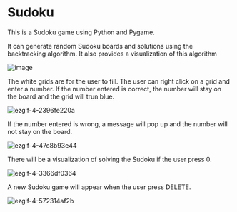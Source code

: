 # Sudoku

This is a Sudoku game using Python and Pygame.

It can generate random Sudoku boards and solutions using the backtracking algorithm.
It also provides a visualization of this algorithm

![image](https://user-images.githubusercontent.com/95162919/210281531-a79ff0c9-b1a1-4476-b0bc-d832735e2eae.png)

The white grids are for the user to fill.
The user can right click on a grid and enter a number.
If the number entered is correct, the number will stay on the board and the grid will trun blue.

![ezgif-4-2396fe220a](https://user-images.githubusercontent.com/95162919/210282699-fd6fa46d-a7e6-411e-b601-717466a0a084.gif)

If the number entered is wrong, a message will pop up and the number will not stay on the board.

![ezgif-4-47c8b93e44](https://user-images.githubusercontent.com/95162919/210282833-d1bea579-1a9d-4551-b8d2-1a60df42b547.gif)

There will be a visualization of solving the Sudoku if the user press 0.

![ezgif-4-3366df0364](https://user-images.githubusercontent.com/95162919/210282972-ae6f6bbc-ac64-4e49-ae8e-0ab25814feb3.gif)

A new Sudoku game will appear when the user press DELETE.

![ezgif-4-572314af2b](https://user-images.githubusercontent.com/95162919/210283355-a8c21d4c-6e32-4cd7-9ead-b9872c4bdebc.gif)
